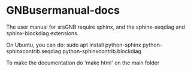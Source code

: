 # GNBusermanual-docs
The user manual for srsGNB require sphinx, and the sphinx-seqdiag and sphinx-blockdiag extensions.

On Ubuntu, you can do:
sudo apt install python-sphinx python-sphinxcontrib.seqdiag python-sphinxcontrib.blockdiag

To make the documentation do 'make html' on the main folder